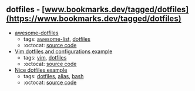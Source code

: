 dotfiles - [www.bookmarks.dev/tagged/dotfiles](https://www.bookmarks.dev/tagged/dotfiles)
---
* [awesome-dotfiles](https://github.com/webpro/awesome-dotfiles#readme)
    * tags: [awesome-list](../tagged/awesome-list.md), [dotfiles](../tagged/dotfiles.md)
    * :octocat: [source code](https://github.com/webpro/awesome-dotfiles#readme)
* [Vim dotfiles and configurations example](https://github.com/jessfraz/.vim)
    * tags: [vim](../tagged/vim.md), [dotfiles](../tagged/dotfiles.md)
    * :octocat: [source code](https://github.com/jessfraz/.vim)
* [Nice dotfiles example](https://github.com/jessfraz/dotfiles)
    * tags: [dotfiles](../tagged/dotfiles.md), [alias](../tagged/alias.md), [bash](../tagged/bash.md)
    * :octocat: [source code](https://github.com/jessfraz/dotfiles)
